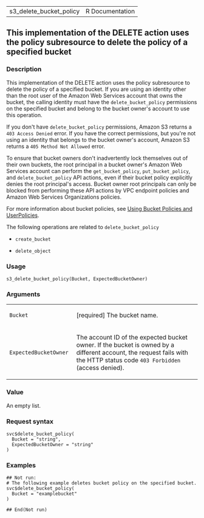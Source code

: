 <table style="width: 100%;">
<tbody>
<tr class="odd">
<td>s3_delete_bucket_policy</td>
<td style="text-align: right;">R Documentation</td>
</tr>
</tbody>
</table>

## This implementation of the DELETE action uses the policy subresource to delete the policy of a specified bucket

### Description

This implementation of the DELETE action uses the policy subresource to
delete the policy of a specified bucket. If you are using an identity
other than the root user of the Amazon Web Services account that owns
the bucket, the calling identity must have the `delete_bucket_policy`
permissions on the specified bucket and belong to the bucket owner's
account to use this operation.

If you don't have `delete_bucket_policy` permissions, Amazon S3 returns
a `⁠403 Access Denied⁠` error. If you have the correct permissions, but
you're not using an identity that belongs to the bucket owner's account,
Amazon S3 returns a `⁠405 Method Not Allowed⁠` error.

To ensure that bucket owners don't inadvertently lock themselves out of
their own buckets, the root principal in a bucket owner's Amazon Web
Services account can perform the `get_bucket_policy`,
`put_bucket_policy`, and `delete_bucket_policy` API actions, even if
their bucket policy explicitly denies the root principal's access.
Bucket owner root principals can only be blocked from performing these
API actions by VPC endpoint policies and Amazon Web Services
Organizations policies.

For more information about bucket policies, see [Using Bucket Policies
and
UserPolicies](https://docs.aws.amazon.com/AmazonS3/latest/userguide/using-iam-policies.html).

The following operations are related to `delete_bucket_policy`

-   `create_bucket`

-   `delete_object`

### Usage

    s3_delete_bucket_policy(Bucket, ExpectedBucketOwner)

### Arguments

<table>
<colgroup>
<col style="width: 35%" />
<col style="width: 65%" />
</colgroup>
<tbody>
<tr class="odd">
<td><code id="s3_delete_bucket_policy_:_Bucket">Bucket</code></td>
<td><p>[required] The bucket name.</p></td>
</tr>
<tr class="even">
<td><code
id="s3_delete_bucket_policy_:_ExpectedBucketOwner">ExpectedBucketOwner</code></td>
<td><p>The account ID of the expected bucket owner. If the bucket is
owned by a different account, the request fails with the HTTP status
code <code style="white-space: pre;">⁠403 Forbidden⁠</code> (access
denied).</p></td>
</tr>
</tbody>
</table>

### Value

An empty list.

### Request syntax

    svc$delete_bucket_policy(
      Bucket = "string",
      ExpectedBucketOwner = "string"
    )

### Examples

    ## Not run: 
    # The following example deletes bucket policy on the specified bucket.
    svc$delete_bucket_policy(
      Bucket = "examplebucket"
    )

    ## End(Not run)
